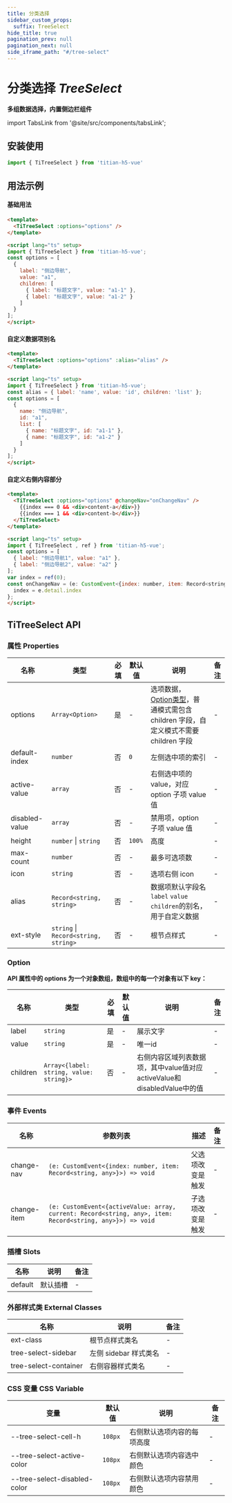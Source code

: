 ```yaml
---
title: 分类选择
sidebar_custom_props:
  suffix: TreeSelect
hide_title: true
pagination_prev: null
pagination_next: null
side_iframe_path: "#/tree-select"
---
```


# 分类选择 _TreeSelect_
**多组数据选择，内置侧边栏组件**

import TabsLink from '@site/src/components/tabsLink';

<TabsLink id="titreeselect-api" />

## 安装使用
```typescript showLineNumbers
import { TiTreeSelect } from 'titian-h5-vue'
```

## 用法示例

#### 基础用法
```html showLineNumbers
<template>
  <TiTreeSelect :options="options" />
</template>

<script lang="ts" setup>
import { TiTreeSelect } from 'titian-h5-vue';
const options = [
  {
    label: "侧边导航",
    value: "a1",
    children: [
      { label: "标题文字", value: "a1-1" },
      { label: "标题文字", value: "a1-2" }
    ]
  }
];
</script>
```
#### 自定义数据项别名
```html showLineNumbers
<template>
  <TiTreeSelect :options="options" :alias="alias" />
</template>

<script lang="ts" setup>
import { TiTreeSelect } from 'titian-h5-vue';
const alias = { label: 'name', value: 'id', children: 'list' };
const options = [
  {
    name: "侧边导航",
    id: "a1",
    list: [
      { name: "标题文字", id: "a1-1" },
      { name: "标题文字", id: "a1-2" }
    ]
  }
];
</script>
```
#### 自定义右侧内容部分
```html showLineNumbers
<template>
  <TiTreeSelect :options="options" @changeNav="onChangeNav" />
    {{index === 0 && <div>content-a</div>}}
    {{index === 1 && <div>content-b</div>}}
  </TiTreeSelect>
</template>

<script lang="ts" setup>
import { TiTreeSelect , ref } from 'titian-h5-vue';
const options = [
  { label: "侧边导航1", value: "a1" },
  { label: "侧边导航2", value: "a2" }
];
var index = ref(0);
const onChangeNav = (e: CustomEvent<{index: number, item: Record<string, any>}>) => {
  index = e.detail.index
};
</script>
```
## TiTreeSelect API
### 属性 **Properties**

| 名称          | 类型                                 | 必填 | 默认值 | 说明                                                                   | 备注 |
| ------------- | ------------------------------------ | ---- | ------ | ---------------------------------------------------------------------- | ---- |
| options       | `Array<Option>`                      | 是   | -      | 选项数据，[Option类型](#option)，普通模式需包含 children 字段，自定义模式不需要 children 字段 | -    |
| default-index  | `number`                             | 否   | `0`    | 左侧选中项的索引                                                       | -    |
| active-value   | `array`                              | 否   | -      | 右侧选中项的 value，对应option 子项 value 值                           | -    |
| disabled-value | `array`                              | 否   | -      | 禁用项，option 子项 value 值                                           | -    |
| height        | `number` \| `string`                 | 否   | `100%` | 高度                                                                   | -    |
| max-count      | `number`                             | 否   | -      | 最多可选项数                                                           | -    |
| icon          | `string`                             | 否   | -      | 选项右侧 icon                                                          | -    |
| alias         | `Record<string, string>`             | 否   | -      | 数据项默认字段名`label` `value` `children`的别名，用于自定义数据                                    | -    |
| ext-style      | `string` \| `Record<string, string>` | 否   | -      | 根节点样式                                                             | -    |

### Option
**API 属性中的 options 为一个对象数组，数组中的每一个对象有以下 key：**

| 名称     | 类型                                    | 必填 | 默认值 | 说明                                                                    | 备注 |
| -------- | --------------------------------------- | ---- | ------ | ----------------------------------------------------------------------- | ---- |
| label    | `string`                                | 是   | -      | 展示文字                                                                | -    |
| value    | `string`                                | 是   | -      | 唯一id                                                                  | -    |
| children | `Array<{label: string, value: string}>` | 否   | -      | 右侧内容区域列表数据项，其中value值对应activeValue和disabledValue中的值 | -    |

### 事件 **Events**

| 名称         | 参数列表                                                                                               | 描述             | 备注 |
| ------------ | ------------------------------------------------------------------------------------------------------ | ---------------- | ---- |
| change-nav  | `(e: CustomEvent<{index: number, item: Record<string, any>}>) => void`                                    | 父选项改变是触发 | -    |
| change-item | `(e: CustomEvent<{activeValue: array, current: Record<string, any>, item: Record<string, any>}>) => void` | 子选项改变是触发 | -    |

### 插槽 **Slots**

| 名称    | 说明     | 备注 |
| ------- | -------- | ---- |
| default | 默认插槽 | -    |

### 外部样式类 **External Classes**

| 名称                | 说明                  | 备注 |
| ------------------- | --------------------- | ---- |
| ext-class            | 根节点样式类名        | -    |
| tree-select-sidebar   | 左侧 sidebar 样式类名 | -    |
| tree-select-container | 右侧容器样式类名      | -    |

### CSS 变量 **CSS Variable**

| 变量                         | 默认值  | 说明                       | 备注 |
| ---------------------------- | ------- | -------------------------- | ---- |
| --tree-select-cell-h         | `108px` | 右侧默认选项内容的每项高度 | - |
| --tree-select-active-color   | `108px` | 右侧默认选项内容选中颜色   | - |
| --tree-select-disabled-color | `108px` | 右侧默认选项内容禁用颜色   | - |